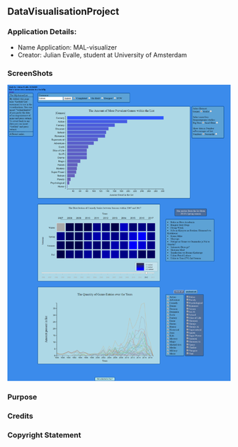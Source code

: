 ## DataVisualisationProject
### Application Details:
* Name Application: MAL-visualizer
* Creator: Julian Evalle, student at University of Amsterdam
### ScreenShots
![alt text](doc/product.png)
### Purpose
### Credits
### Copyright Statement
